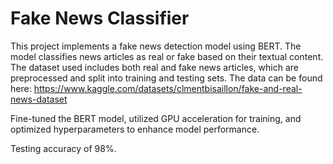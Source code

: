 # Fake News Classifier
This project implements a fake news detection model using BERT. The model classifies news articles as real or fake based on their textual content. The dataset used includes both real and fake news articles, which are preprocessed and split into training and testing sets. The data can be found here: https://www.kaggle.com/datasets/clmentbisaillon/fake-and-real-news-dataset

Fine-tuned the BERT model, utilized GPU acceleration for training, and optimized hyperparameters to enhance model performance. 

Testing accuracy of 98%. 
